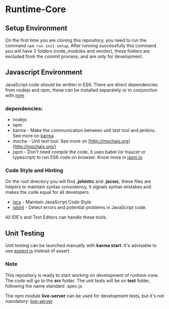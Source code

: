 # Runtime-Core

## Setup Environment
On the first time you are cloning this repository, you need to run the command ```npm run init-setup```;
After running successfully this command you will have 2 folders (node_modules and vendor), these folders are excluded from the commit process, and are only for development.

## Javascript Environment
JavaScript code should be written in ES6.
There are direct dependencies from nodejs and npm, these can be installed separately or in conjunction with [nvm](https://github.com/creationix/nvm)

### dependencies:
* nodejs
* npm
* karma - Make the communication between unit test tool and jenkins. See more on [karma](http://karma-runner.github.io/0.13/index.html)
* mocha - Unit test tool. See more on [http://mochajs.org](http://mochajs.org/)
* jspm - Don't need compile the code, it uses babel (or traucer or typescript) to run ES6 code on browser. Know more in [jspm.io](http://jspm.io/)

### Code Style and Hinting
On the root directory you will find **.jshintrc** and **.jscsrc**, these files are helpers to maintain syntax consistency, it signals syntax mistakes and makes the code equal for all developers.

- [jscs](http://jscs.info/) - Maintain JavaScript Code Style
- [jshint](http://jshint.com/) - Detect errors and potential problems in JavaScript code.

All IDE's and Text Editors can handle these tools.

## Unit Testing
Unit testing can be launched manually with **karma start**.
It's advisable to use [expect.js](https://github.com/Automattic/expect.js) instead of assert.

### Note
This repository is ready to start working on development of runtime-core.
The code will go to the **src** folder.
The unit tests will be on **test** folder, following the name standard <component>.spec.js

The npm module **live-server** can be used for development tests, but it's not mandatory: [live-server](https://www.npmjs.com/package/live-server)
